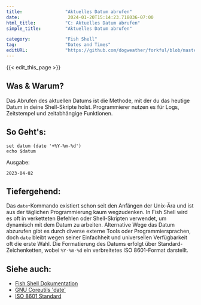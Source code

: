 ```yaml
---
title:                "Aktuelles Datum abrufen"
date:                  2024-01-20T15:14:23.718036-07:00
html_title:           "C: Aktuelles Datum abrufen"
simple_title:         "Aktuelles Datum abrufen"

category:             "Fish Shell"
tag:                  "Dates and Times"
editURL:              "https://github.com/dogweather/forkful/blob/master/content/de/fish-shell/getting-the-current-date.md"
---
```


{{< edit_this_page >}}

## Was & Warum?
Das Abrufen des aktuellen Datums ist die Methode, mit der du das heutige Datum in deine Shell-Skripte holst. Programmierer nutzen es für Logs, Zeitstempel und zeitabhängige Funktionen.

## So Geht's:
```Fish Shell
set datum (date '+%Y-%m-%d')
echo $datum
```
Ausgabe:
```
2023-04-02
```

## Tiefergehend:
Das `date`-Kommando existiert schon seit den Anfängen der Unix-Ära und ist aus der täglichen Programmierung kaum wegzudenken. In Fish Shell wird es oft in verketteten Befehlen oder Shell-Skripten verwendet, um dynamisch mit dem Datum zu arbeiten. Alternative Wege das Datum abzurufen gibt es durch diverse externe Tools oder Programmiersprachen, doch `date` bleibt wegen seiner Einfachheit und universellen Verfügbarkeit oft die erste Wahl. Die Formatierung des Datums erfolgt über Standard-Zeichenketten, wobei `%Y-%m-%d` ein verbreitetes ISO 8601-Format darstellt.

## Siehe auch:
- [Fish Shell Dokumentation](https://fishshell.com/docs/current/index.html)
- [GNU Coreutils 'date'](https://www.gnu.org/software/coreutils/manual/html_node/date-invocation.html)
- [ISO 8601 Standard](https://www.iso.org/iso-8601-date-and-time-format.html)
